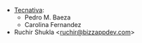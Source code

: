 - [Tecnativa](https://www.tecnativa.com):
  - Pedro M. Baeza
  - Carolina Fernandez
- Ruchir Shukla \<<ruchir@bizzappdev.com>\>
